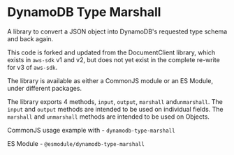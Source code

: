 # DynamoDB Type Marshall

A library to convert a JSON object into DynamoDB's requested type schema and back again.

This code is forked and updated from the DocumentClient library, which exists in `aws-sdk` v1 and v2, but does not yet exist in the complete re-write for v3 of `aws-sdk`.

The library is available as either a CommonJS module or an ES Module, under different packages.

The library exports 4 methods, `input`, `output`, `marshall` and`unmarshall`. The `input` and `output` methods are intended to be used on individual fields. The `marshall` and `unmarshall` methods are intended to be used on Objects.

CommonJS usage example with  - `dynamodb-type-marshall`

ES Module - `@esmodule/dynamodb-type-marshall`

